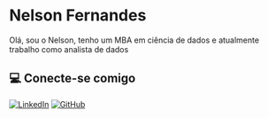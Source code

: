 
# Nelson Fernandes

Olá, sou o Nelson, tenho um MBA em ciência de dados e atualmente trabalho como analista de dados

## 💻 Conecte-se comigo

[![LinkedIn](https://img.shields.io/badge/LinkedIn-0077B5?style=for-the-badge&logo=linkedin&logoColor=white)](https://www.linkedin.com/in/nelson-fernandes-4378a2170/)  [![GitHub](https://img.shields.io/badge/GitHub-100000?style=for-the-badge&logo=github&logoColor=white)](https://github.com/Noslen45)
